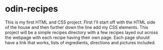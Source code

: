 # odin-recipes

This is my first HTML and CSS project. FIrst I'll start off with the HTML side of the house and then further down the line add my CSS elements. This project will be a simple recipes directory with a few recipes layed out across the webpage with each recipe having their own page. Each page should have a link that works, lists of ingredients, directions and pictures included.
